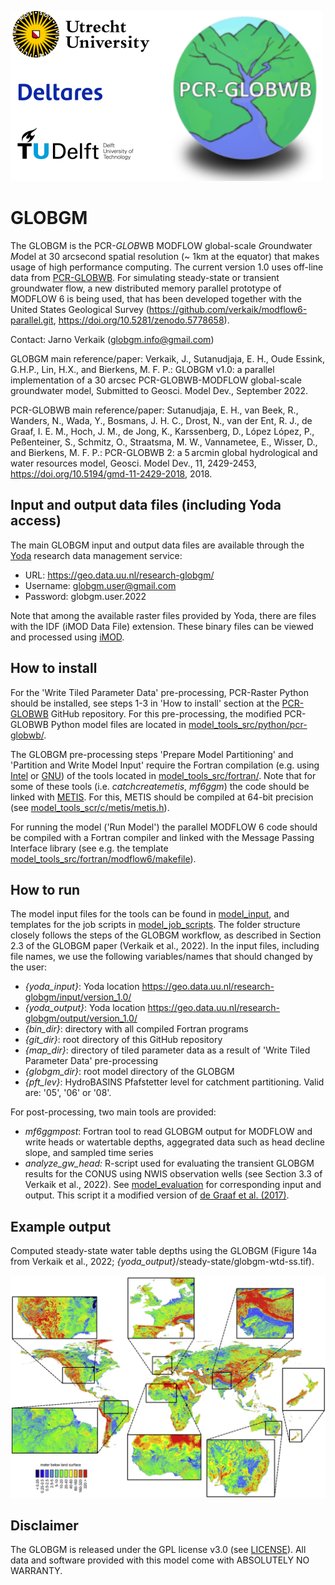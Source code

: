 ![](logo.png)

# GLOBGM

The GLOBGM is the PCR-*GLOB*WB MODFLOW global-scale *G*roundwater *M*odel at 30 arcsecond spatial resolution (~ 1km at the equator) that makes usage of high performance computing. The current version 1.0 uses off-line data from [PCR-GLOBWB](https://globalhydrology.nl/research/models/pcr-globwb-2-0/). For simulating steady-state or transient groundwater flow, a new distributed memory parallel prototype of MODFLOW 6 is being used, that has been developed together with the United States Geological Survey (https://github.com/verkaik/modflow6-parallel.git, https://doi.org/10.5281/zenodo.5778658).

Contact: Jarno Verkaik (globgm.info@gmail.com)

GLOBGM main reference/paper: Verkaik, J., Sutanudjaja, E. H., Oude Essink, G.H.P., Lin, H.X., and Bierkens, M. F. P.: GLOBGM v1.0: a parallel implementation of a 30 arcsec PCR-GLOBWB-MODFLOW global-scale groundwater model, Submitted to Geosci. Model Dev., September 2022.

PCR-GLOBWB main reference/paper: Sutanudjaja, E. H., van Beek, R., Wanders, N., Wada, Y., Bosmans, J. H. C., Drost, N., van der Ent, R. J., de Graaf, I. E. M., Hoch, J. M., de Jong, K., Karssenberg, D., López López, P., Peßenteiner, S., Schmitz, O., Straatsma, M. W., Vannametee, E., Wisser, D., and Bierkens, M. F. P.: PCR-GLOBWB 2: a 5 arcmin global hydrological and water resources model, Geosci. Model Dev., 11, 2429-2453, https://doi.org/10.5194/gmd-11-2429-2018, 2018.

## Input and output data files (including Yoda access)

The main GLOBGM input and output data files are available through the [Yoda](https://www.uu.nl/en/research/yoda) research data management service:

- URL: https://geo.data.uu.nl/research-globgm/
- Username: globgm.user@gmail.com
- Password: globgm.user.2022

Note that among the available raster files provided by Yoda, there are files with the IDF (iMOD Data File) extension. These binary files can be viewed and processed using [iMOD](https://oss.deltares.nl/web/imod/download-imod5).

## How to install

For the 'Write Tiled Parameter Data' pre-processing, PCR-Raster Python should be installed, see steps 1-3 in 'How to install' section at the [PCR-GLOBWB](https://github.com/UU-Hydro/PCR-GLOBWB_model) GitHub repository. For this pre-processing, the modified PCR-GLOBWB Python model files are located in [model_tools_src/python/pcr-globwb/](model_tools_src/python/pcr-globwb/).

The GLOBGM pre-processing steps 'Prepare Model Partitioning' and 'Partition and Write Model Input' require the Fortran compilation (e.g. using [Intel](https://www.intel.com/content/www/us/en/developer/tools/oneapi/fortran-compiler.html#gs.hn3ht0) or [GNU](https://gcc.gnu.org/fortran/)) of the tools located in [model_tools_src/fortran/](model_tools_src/fortran/). Note that for some of these tools (i.e. *catchcreatemetis*, *mf6ggm*) the code should be linked with [METIS](http://glaros.dtc.umn.edu/gkhome/metis/metis/download). For this, METIS should be compiled at 64-bit precision (see [model_tools_scr/c/metis/metis.h](/model_tools_src/c/metis/metis.h)). 

For running the model ('Run Model') the parallel MODFLOW 6 code should be compiled with a Fortran compiler and linked with the Message Passing Interface library (see e.g. the template [model_tools_src/fortran/modflow6/makefile](model_tools_src/fortran/modflow6/makefile)).

## How to run

The model input files for the tools can be found in [model_input](model_input/), and templates for the job scripts in [model_job_scripts](model_job_scripts/). The folder structure closely follows the steps of the GLOBGM workflow, as described in Section 2.3 of the GLOBGM paper (Verkaik et al., 2022). In the input files, including file names, we use the following variables/names that should changed by the user:

- *{yoda_input}*: Yoda location https://geo.data.uu.nl/research-globgm/input/version_1.0/
- *{yoda_output}*: Yoda location https://geo.data.uu.nl/research-globgm/output/version_1.0/
- *{bin_dir}*: directory with all compiled Fortran programs
- *{git_dir}*: root directory of this GitHub repository 
- *{map_dir}*: directory of tiled parameter data as a result of 'Write Tiled Parameter Data' pre-processing
- *{globgm_dir}*: root model directory of the GLOBGM 
- *{pft_lev}*: HydroBASINS Pfafstetter level for catchment partitioning. Valid are: '05', '06' or '08'.

For post-processing, two main tools are provided:

- *mf6ggmpost*: Fortran tool to read GLOBGM output for MODFLOW and write heads or watertable depths, aggegrated data such as head decline slope, and sampled time series 
- *analyze_gw_head:* R-script used for evaluating the transient GLOBGM results for the CONUS using NWIS observation wells (see Section 3.3 of Verkaik et al., 2022). See [model_evaluation](model_valuation/) for corresponding input and output. This script it a modified version of [de Graaf et al. (2017)](https://doi.org/10.1016/j.advwatres.2017.01.011).

## Example output
Computed steady-state water table depths using the GLOBGM (Figure 14a from Verkaik et al., 2022; *{yoda_output}*/steady-state/globgm-wtd-ss.tif). 

![](example_output.png)

## Disclaimer

The GLOBGM is released under the GPL license v3.0 (see [LICENSE](LICENSE)). All data and software provided with this model come with ABSOLUTELY NO WARRANTY.

